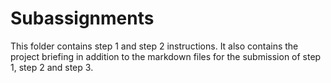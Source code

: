 # Subassignments

This folder contains step 1 and step 2 instructions. It also contains the project briefing in addition to the  markdown files for the submission of step 1, step 2 and step 3.
